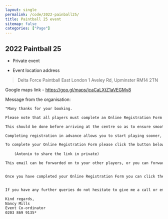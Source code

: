 ```yaml
---
layout: single
permalink: /code/2022-painball25/
title: Paintball 25 event
sitemap: false
categories: ["Page"]
---
```


## 2022 Paintball 25

* Private event

* Event location address

> Delta Force Paintball East London
> 1 Aveley Rd, Upminster RM14 2TN

Google maps link - <https://goo.gl/maps/jcaCaLXtZ1aVEGMv8>



Message from the organisation: 

```txt
"Many thanks for your booking.

Please note that all players must complete an Online Registration Form before they are allowed to play.

This should be done before arriving at the centre so as to ensure smooth entry on the day of your event.

Completing registration in advance allows you to start playing sooner, and mobile reception may be limited at the centre and therefore your registration process may be difficult to complete on the day.

To complete your Online Registration Form please click the button below.
  
    (Antonio to share the link in private)

This email can be forwarded on to your other players, or you can forward the link to your unique Online Registration Portal to your group via SMS, Facebook or WhatsApp by copying the link below.


Once you have completed your Online Registration Form you can click the Home button in the top left corner of the registration portal and then click the yellow Registered button in the top right corner to see a list of all of the registered players. If there are any players yet to register then please remind them in advance so as to fast track your arrival on the day.


If you have any further queries do not hesitate to give me a call or email me.

Kind regards,
Nancy Mills
Event Co-ordinator
0203 869 9135*
```
